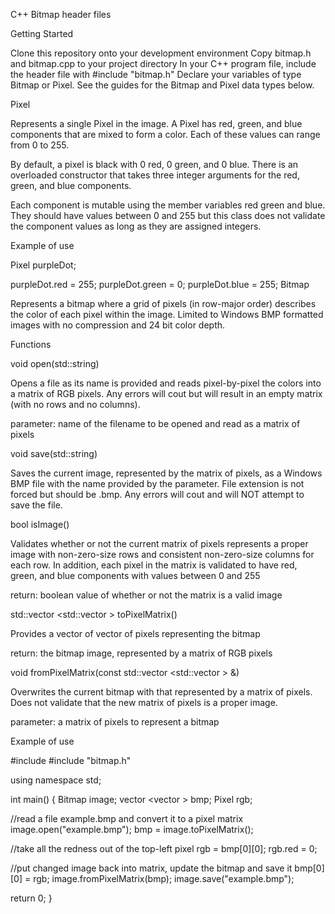 C++ Bitmap header files

Getting Started

Clone this repository onto your development environment
Copy bitmap.h and bitmap.cpp to your project directory
In your C++ program file, include the header file with #include "bitmap.h"
Declare your variables of type Bitmap or Pixel.
See the guides for the Bitmap and Pixel data types below.

Pixel

Represents a single Pixel in the image. A Pixel has red, green, and blue components that are mixed to form a color. Each of these values can range from 0 to 255.

By default, a pixel is black with 0 red, 0 green, and 0 blue. There is an overloaded constructor that takes three integer arguments for the red, green, and blue components.

Each component is mutable using the member variables red green and blue. They should have values between 0 and 255 but this class does not validate the component values as long as they are assigned integers.

Example of use

Pixel purpleDot;

purpleDot.red = 255;
purpleDot.green = 0;
purpleDot.blue = 255;
Bitmap

Represents a bitmap where a grid of pixels (in row-major order) describes the color of each pixel within the image. Limited to Windows BMP formatted images with no compression and 24 bit color depth.

Functions

void open(std::string)

Opens a file as its name is provided and reads pixel-by-pixel the colors into a matrix of RGB pixels. Any errors will cout but will result in an empty matrix (with no rows and no columns).

parameter: name of the filename to be opened and read as a matrix of pixels

void save(std::string)

Saves the current image, represented by the matrix of pixels, as a Windows BMP file with the name provided by the parameter. File extension is not forced but should be .bmp. Any errors will cout and will NOT attempt to save the file.

bool isImage()

Validates whether or not the current matrix of pixels represents a proper image with non-zero-size rows and consistent non-zero-size columns for each row. In addition, each pixel in the matrix is validated to have red, green, and blue components with values between 0 and 255

return: boolean value of whether or not the matrix is a valid image

std::vector <std::vector <Pixel> > toPixelMatrix()

Provides a vector of vector of pixels representing the bitmap

return: the bitmap image, represented by a matrix of RGB pixels

void fromPixelMatrix(const std::vector <std::vector <Pixel> > &)

Overwrites the current bitmap with that represented by a matrix of pixels. Does not validate that the new matrix of pixels is a proper image.

parameter: a matrix of pixels to represent a bitmap

Example of use

#include <vector>
#include "bitmap.h"

using namespace std;

int main()
{
  Bitmap image;
  vector <vector <Pixel> > bmp;
  Pixel rgb;

  //read a file example.bmp and convert it to a pixel matrix
  image.open("example.bmp");
  bmp = image.toPixelMatrix();
  

  //take all the redness out of the top-left pixel
  rgb = bmp[0][0];
  rgb.red = 0; 

  //put changed image back into matrix, update the bitmap and save it
  bmp[0][0] = rgb;
  image.fromPixelMatrix(bmp);
  image.save("example.bmp");

  return 0;
}
